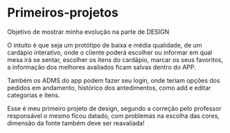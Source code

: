 # Primeiros-projetos
Objetivo de mostrar minha evolução na parte de DESIGN

O intuito é que seja um protótipo de baixa e média qualidade, de um cardápio interativo,
onde o cliente poderá escolher ou informar em qual mesa irá se sentar, escolher os itens do cardápio, marcar os seus favoritos, 
a informação dos melhores avaliados ficam salvas dentro do APP.

Também os ADMS do app podem fazer seu login, onde teriam opções dos pedidos em andamento, histórico dos antedimentos, 
como add e editar categorias e itens.

Esse é meu primeiro projeto de design, segundo a correção pelo professor responsável o mesmo ficou datado, 
com problemas na escolha das cores, dimensão da fonte também deve ser reavaliada! 


